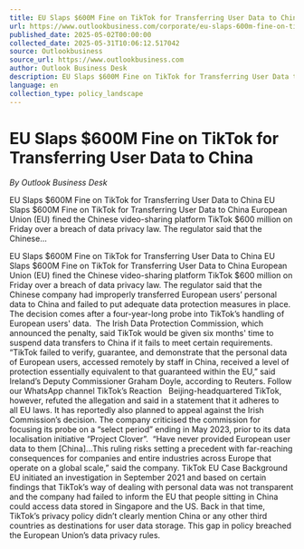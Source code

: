 ```yaml
---
title: EU Slaps $600M Fine on TikTok for Transferring User Data to China
url: https://www.outlookbusiness.com/corporate/eu-slaps-600m-fine-on-tiktok-for-transferring-user-data-to-china
published_date: 2025-05-02T00:00:00
collected_date: 2025-05-31T10:06:12.517042
source: Outlookbusiness
source_url: https://www.outlookbusiness.com
author: Outlook Business Desk
description: EU Slaps $600M Fine on TikTok for Transferring User Data to China EU Slaps $600M Fine on TikTok for Transferring User Data to China European Union (EU) fined the Chinese video-sharing platform TikTok $600 million on Friday over a breach of data privacy law. The regulator said that the Chinese...
language: en
collection_type: policy_landscape
---
```


# EU Slaps $600M Fine on TikTok for Transferring User Data to China

*By Outlook Business Desk*

EU Slaps $600M Fine on TikTok for Transferring User Data to China EU Slaps $600M Fine on TikTok for Transferring User Data to China European Union (EU) fined the Chinese video-sharing platform TikTok $600 million on Friday over a breach of data privacy law. The regulator said that the Chinese...

EU Slaps $600M Fine on TikTok for Transferring User Data to China EU Slaps $600M Fine on TikTok for Transferring User Data to China European Union (EU) fined the Chinese video-sharing platform TikTok $600 million on Friday over a breach of data privacy law. The regulator said that the Chinese company had improperly transferred European users’ personal data to China and failed to put adequate data protection measures in place. The decision comes after a four-year-long probe into TikTok’s handling of European users' data.  The Irish Data Protection Commission, which announced the penalty, said TikTok would be given six months' time to suspend data transfers to China if it fails to meet certain requirements.  “TikTok failed to verify, guarantee, and demonstrate that the personal data of European users, accessed remotely by staff in China, received a level of protection essentially equivalent to that guaranteed within the EU,” said Ireland’s Deputy Commissioner Graham Doyle, according to Reuters. Follow our WhatsApp channel TikTok’s Reaction   Beijing-headquartered TikTok, however, refuted the allegation and said in a statement that it adheres to all EU laws. It has reportedly also planned to appeal against the Irish Commission’s decision. The company criticised the commission for focusing its probe on a “select period” ending in May 2023, prior to its data localisation initiative “Project Clover”.  “Have never provided European user data to them [China]...This ruling risks setting a precedent with far-reaching consequences for companies and entire industries across Europe that operate on a global scale,” said the company. TikTok EU Case Background   EU initiated an investigation in September 2021 and based on certain findings that TikTok’s way of dealing with personal data was not transparent and the company had failed to inform the EU that people sitting in China could access data stored in Singapore and the US. Back in that time, TikTok’s privacy policy didn’t clearly mention China or any other third countries as destinations for user data storage. This gap in policy breached the European Union’s data privacy rules.